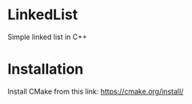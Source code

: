 # LinkedList
Simple linked list in C++

# Installation
Install CMake from this link: https://cmake.org/install/
